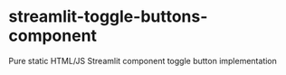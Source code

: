 # streamlit-toggle-buttons-component
Pure static HTML/JS Streamlit component toggle button implementation
